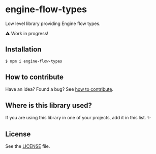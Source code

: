 # engine-flow-types

Low level library providing Engine flow types.

:warning: Work in progress!

## Installation

```sh
$ npm i engine-flow-types
```

## How to contribute
Have an idea? Found a bug? See [how to contribute][contributing].

## Where is this library used?
If you are using this library in one of your projects, add it in this list. :sparkles:

## License

See the [LICENSE](/LICENSE) file.

[contributing]: /CONTRIBUTING.md
[docs]: /DOCUMENTATION.md
